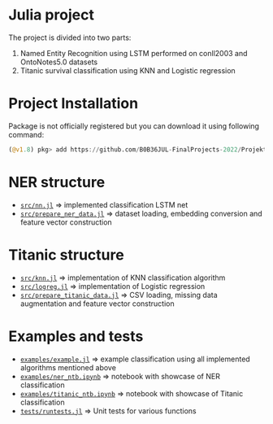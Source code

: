 # Julia project

The project is divided into two parts:
1. Named Entity Recognition using LSTM performed on conll2003 and OntoNotes5.0 datasets
2. Titanic survival classification using KNN and Logistic regression

# Project Installation
Package is not officially registered but you can download it using following command:
```julia
(@v1.8) pkg> add https://github.com/B0B36JUL-FinalProjects-2022/Projekt_lamossta
```

# NER structure
- [`src/nn.jl`](src/nn.jl) => implemented classification LSTM net
- [`src/prepare_ner_data.jl`](src/prepare_ner_data.jl) => dataset loading, embedding conversion and feature vector construction

# Titanic structure
- [`src/knn.jl`](src/knn.jl) => implementation of KNN classification algorithm
- [`src/logreg.jl`](src/logreg.jl) => implementation of Logistic regression
- [`src/prepare_titanic_data.jl`](src/prepare_titanic_data.jl) => CSV loading, missing data augmentation and feature vector construction

# Examples and tests
- [`examples/example.jl`](examples/example.jl) => example classification using all implemented algorithms mentioned above
- [`examples/ner_ntb.ipynb`](examples/ner_ntb.ipynb) => notebook with showcase of NER classification
- [`examples/titanic_ntb.ipynb`](examples/titanic_ntb.ipynb) => notebook with showcase of Titanic classification
- [`tests/runtests.jl`](tests/runtests.jl) => Unit tests for various functions    